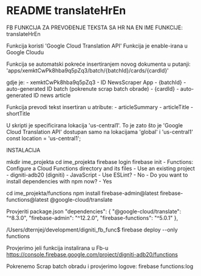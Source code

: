 # README translateHrEn

FB FUNKCIJA ZA PREVOĐENJE TEKSTA SA HR NA EN
IME FUNKCIJE: translateHrEn

Funkcija koristi 'Google Cloud Translation API'
Funkcija je enable-irana u Google Cloudu

Funkcija se automatski pokreće insertiranjem novog dokumenta u putanji:
'apps/xemktCwPk8hba9q5pZq3/batch/{batchId}/cards/{cardId}'

gdje je:
    - xemktCwPk8hba9q5pZq3 - ID NewsScraper App
    - {batchId} - auto-generated ID batch (pokrenute scrap batch obrade)
    - {cardId} - auto-generated ID news article

Funkcija prevodi tekst insertiran u atribute:
    - articleSummary
    - articleTitle
    - shortTitle

U skripti je specificirana lokacija 'us-central1'. To je zato što je 'Google Cloud Translation API' dostupan samo na lokacijama 'global' i 'us-central1'
const location = 'us-central1';

INSTALACIJA

mkdir ime_projekta
cd ime_projekta
firebase login
firebase init
    - Functions: Configure a Cloud Functions directory and its files
    - Use an existing project
    - digniti-adb20 (digniti)
    - JavaScript
    - Use ESLint? - No
    - Do you want to install dependencies with npm now? - Yes

cd ime_projekta/functions
npm install firebase-admin@latest firebase-functions@latest @google-cloud/translate

Provjeriti package.json
    "dependencies": {
        "@google-cloud/translate": "^8.3.0",
        "firebase-admin": "^12.2.0",
        "firebase-functions": "^5.0.1"
    },

/Users/dternjej/development/digniti_fb_func$ firebase deploy --only functions

Provjerimo jeli funkcija instalirana u Fb-u
https://console.firebase.google.com/project/digniti-adb20/functions

Pokrenemo Scrap batch obradu i provjerimo logove:
firebase functions:log


